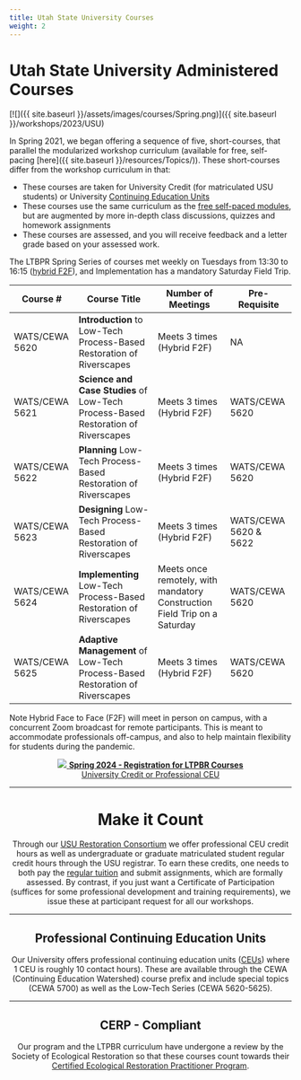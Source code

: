 ```yaml
---
title: Utah State University Courses
weight: 2
---
```




# Utah State University Administered Courses

[![]({{ site.baseurl }}/assets/images/courses/Spring.png)]({{ site.baseurl }}/workshops/2023/USU)

In Spring 2021, we began offering a sequence of five, short-courses, that parallel the modularized workshop curriculum (available for free, self-pacing [here]({{ site.baseurl }}/resources/Topics/)). These short-courses differ from the workshop curriculum in that:
- These courses are taken for University Credit (for matriculated USU students) or University [Continuing Education Units](https://www.usu.edu/ais/ceu/about)
- These courses use the same curriculum as the [free self-paced modules](http://lowtechpbr.restoration.usu.edu/resources/Topics/), but are augmented by more in-depth class discussions, quizzes and homework assignments
- These courses are assessed, and you will receive feedback and a letter grade based on your assessed work.

The LTBPR Spring Series of courses met weekly on Tuesdays from 13:30 to 16:15  ([hybrid F2F](https://www.usu.edu/ais/scheduling/deliverymethods)), and Implementation has a mandatory Saturday Field Trip.


| Course # |  Course Title | Number of Meetings     | Pre-Requisite |
|--------------------------------------------------------------------------------------------------------------------------------------------------------------|---|---|---|
| WATS/CEWA 5620 |  **Introduction** to Low-Tech Process-Based Restoration of Riverscapes | Meets 3 times (Hybrid F2F) | NA|
| WATS/CEWA 5621 | **Science and Case Studies** of Low-Tech Process-Based Restoration of Riverscapes | Meets 3 times (Hybrid F2F) | WATS/CEWA 5620|
| WATS/CEWA 5622 | **Planning** Low-Tech Process-Based Restoration of Riverscapes | Meets 3 times (Hybrid F2F) | WATS/CEWA 5620|
| WATS/CEWA 5623 | **Designing** Low-Tech Process-Based Restoration of Riverscapes | Meets 3 times (Hybrid F2F) | WATS/CEWA 5620 & 5622|
| WATS/CEWA 5624 | **Implementing** Low-Tech Process-Based Restoration of Riverscapes | Meets once remotely, with mandatory Construction Field Trip on a Saturday   | WATS/CEWA 5620|
| WATS/CEWA 5625 | **Adaptive Management** of Low-Tech Process-Based Restoration of Riverscapes | Meets 3 times (Hybrid F2F)                                   | WATS/CEWA 5620|

Note Hybrid Face to Face (F2F) will meet in person on campus, with a concurrent Zoom broadcast for remote participants. This is meant to accommodate professionals off-campus, and also to help maintain flexibility for students during the pandemic. 

<div align="center">
<a class=" button hollow" href="{{ site.baseurl }}/workshops/2024/USU/"><img src="{{ site.baseurl }}/assets/images/sponsors/USU.png">  <b> Spring 2024 - Registration for  LTPBR Courses</b><br>  University Credit or Professional CEU  <i class="fa fa-graduation-cap"></i>  </a>
<br>
<!---- <a class=" button hollow" href="{{ site.baseurl }}/workshops/2022/USU/">  <b> Spring 2022 -   LTPBR Courses</b><br>  View Past Syllabai <i class="fa fa-graduation-cap"></i>  </a>

<a class=" button hollow" href="{{ site.baseurl }}/workshops/2021/USU/">  <b> Spring 2021 -    LTPBR Courses</b>  <br>View Past Syllabai  <i class="fa fa-graduation-cap"></i>  </a>
</div> --->

-------------
# Make it Count

Through our [USU Restoration Consortium](http://restoration.usu.edu/) we  offer professional CEU credit hours as well as undergraduate or graduate matriculated student regular credit hours through the USU registrar. To earn these credits, one needs to both pay the [regular tuition](https://www.usu.edu/registrar/registration/payment/) and submit assignments, which are formally assessed. By contrast, if you just want a Certificate of Participation (suffices for some professional development and training requirements), we issue these at participant request for all our workshops.  

-------------
## Professional Continuing Education Units

Our University offers professional continuing education units ([CEUs](https://cpe.usu.edu/)) where 1 CEU is roughly 10 contact hours). These are available through the CEWA (Continuing Education Watershed) course prefix and include special topics (CEWA 5700) as well as the Low-Tech Series (CEWA 5620-5625).

-------------

## CERP - Compliant
Our program and the LTPBR curriculum have undergone a review by the Society of Ecological Restoration so that  these courses count towards their [Certified Ecological Restoration Practitioner Program](https://www.ser.org/page/Certification). 
